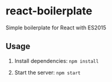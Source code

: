 # react-boilerplate

Simple boilerplate for React with ES2015

## Usage

1. Install dependencies: `npm install`

1. Start the server: `npm start`
